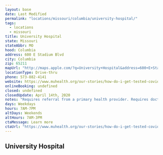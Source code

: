 ```yaml
---
layout: base
date: Last Modified
permalink: "locations/missouri/columbia/university-hospital/"
tags:
  - locations
  - missouri
title: University Hospital 
state: Missouri
stateAbbr: MO
hood: Columbia
address: 600 E Stadium Blvd
city: Columbia
zip: 65211
mapUrl: "http://maps.apple.com/?q=University+Hospital&address=600+E+Stadium+Blvd,Columbia,Missouri,65211"
locationType: Drive-thru
phone: 573-882-4141
website: https://www.muhealth.org/our-stories/how-do-i-get-tested-covid-19?utm_source=website&utm_medium=homepage&utm_campaign=GetTested
onlineBooking: undefined
closed: undefined
closedUpdate: April 14th, 2020
notes: "Requires referral from a primary health provider. Requires doctor's referral. Only for individuals with symptoms."
days: Weekdays
hours: 7AM-7PM
altDays: Weekends
altHours: 7AM-3PM
ctaMessage: Learn more
ctaUrl: "https://www.muhealth.org/our-stories/how-do-i-get-tested-covid-19?utm_source=website&utm_medium=homepage&utm_campaign=GetTested"
---
```

## University Hospital 